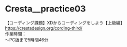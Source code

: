 # Cresta__practice03
【コーディング課題】XDからコーディングをしよう【上級編】<br>
https://crestadesign.org/cording-third/<br>
作業時間：<br>
～PC版まで5時間46分
